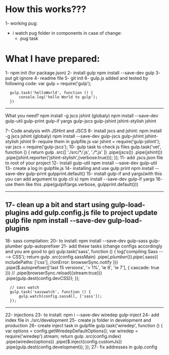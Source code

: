 # How this works???

1- working pug:
  - i watch pug folder in components in case of change:
    - pug task 





















# What I have prepared:

1- npm init (for package.json)
2- install gulp
      npm install --save-dev gulp
3- put git ignore
4- readme file
5- git init
6- gulp.js added and tested by following code:
      var gulp = require('gulp');

      gulp.task('helloWorld', function () {
          console.log('hello World to gulp');
      })
-----------------------------------------------------------    
What you need?
npm install -g jscs jshint (globaly)
npm install --save-dev gulp-util gulp-print gulp-if yargs gulp-jscs gulp-jshint jshint-stylish jshint

7- Code analysis with JSHint and JSCS
8- install jscs and jshint:
      npm install -g jscs jshint (globaly)
      npm install --save-dev gulp-jscs gulp-jshint jshint-stylish jshint
9- require them in gulpfile.js
      var jshint = require('gulp-jshint');
      var jscs = require('gulp-jscs');
10- gulp task to check js files
      gulp.task('vet', function () {
          return gulp
              .src([
                  './src/\**/*.js',
                  './*.js'
              ])
              .pipe(jscs())
              .pipe(jshint())
              .pipe(jshint.reporter('jshint-stylish',{verbose:true}));
      });
11- add .jscs.json file to root of your project
12- install gulp-util
      npm install --save-dev gulp-util
13- create a log in gulpfile.js
14- installing and use gulp print
      npm install --save-dev gulp-print
      gulpprint.default()
15- install gulp-if and yargs(with this you can add argument to gulp cli s)
      npm install --save-dev gulp-if yargs
16- use them like this
      .pipe(gulpif(args.verbose, gulpprint.default()))

----------------------------------------------------------------------
17- clean up a bit and start using gulp-load-plugins
      add gulp.config.js file to project
      update gulp file
      npm install --save-dev gulp-load-plugins
-----------------------------------------------------------------------      
18-  sass compilation:
20- to install:
      npm install --save-dev gulp-sass gulp-plumber gulp-autoprefixer
21- add these tasks (change configs accordingly and you are good to go)
      gulp.task('sass', function () {
        log('compiling Sass ----> CSS');
          return gulp
              .src(config.sassMain)
              .pipe($.plumber())
              .pipe($.sass({
                  includePaths: ['css'],
                  //onError: browserSync.notify
              }))
              .pipe($.autoprefixer(['last 15 versions', '> 1%', 'ie 8', 'ie 7'], { cascade: true }))
              // .pipe(browserSync.reload({stream:true}))
              .pipe(gulp.dest(config.devCSS));
      });


      // sass watch
      gulp.task('sasswatch', function () {
          gulp.watch(config.sassAll, ['sass']);
      });

--------------------------------------------------------------------------
22- injections
23- to install:
    npm i --save-dev wiredep gulp-inject
24- add index file in ./src/development
25- create js folder in development and production
26- create inject task in gulpfile
      gulp.task('wiredep', function () {
        var options = config.getWiredepDefaultOptions();
        var wiredep = require('wiredep').stream;
          return gulp
                  .src(config.index)
                  .pipe(wiredeo(options))
                  .pipe($.inject(config.customJs))
                  .pipe(gulp.dest(config.development));
      });
27- fix addresses in gulp.config
